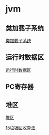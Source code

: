# jvm


## 类加载子系统
[类加载子系统](./CLASS_LOAD_SUBSYSTEM.MD)


## 运行时数据区
[运行时数据区](./RUNTIME_DATA_AREA.MD)

## PC寄存器
[](./)

## 堆区
[堆区](./HEAP.MD)

[15垃圾回收算法](./GARBAGE_COLLECTION_ALGORITHM.MD)

